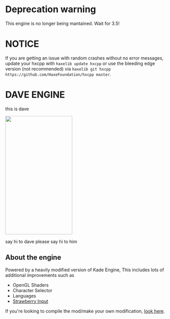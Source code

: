 # Deprecation warning
This engine is no longer being mantained. Wait for 3.5!

# NOTICE
If you are getting an issue with random crashes without no error messages, update your hxcpp with `haxelib update hxcpp` or use the bleeding edge version (not recommended) via `haxelib git hxcpp https://github.com/HaxeFoundation/hxcpp master`.

# DAVE ENGINE
this is dave

<img src="https://cdn.discordapp.com/attachments/892140166309892136/905267141299802152/dorve_reale.png" width="211" height="373">

say hi to dave
please say hi to him

## About the engine
Powered by a heavily modified version of Kade Engine, This includes lots of additional improvements such as
- OpenGL Shaders
- Character Selector
- Languages
- [Strawberry Input](https://github.com/benjaminpants/Funkin-Strawberry)

If you're looking to compile the mod/make your own modification, [look here](Modding.md).
